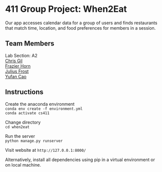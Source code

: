# 411 Group Project: When2Eat

Our app accesses calendar data for a group of users and finds restaurants that match time, location, and food preferences for members in a session.

## Team Members
Lab Section: A2  
[Chris Gil](https://github.com/cgm343)  
[Frazier Horn](https://github.com/fhorn97)  
[Julius Frost](https://github.com/juliusfrost/)  
[Yufan Cao](https://github.com/Yufancao)  

## Instructions

Create the anaconda environment  
`conda env create -f environment.yml`  
`conda activate cs411`

Change directory  
`cd when2eat`

Run the server  
`python manage.py runserver`

Visit website at `http://127.0.0.1:8000/`

Alternatively, install all dependencies using pip in a virtual environment or on local machine.
